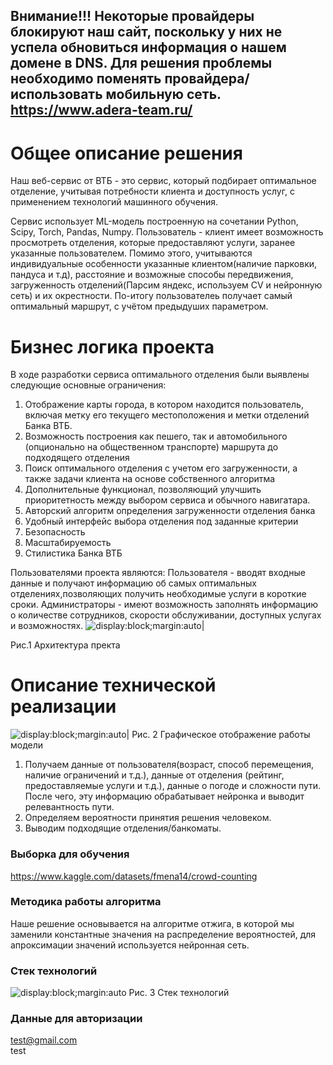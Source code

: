 ## Внимание!!! Некоторые провайдеры блокируют наш сайт, поскольку у них не успела обновиться информация о нашем домене в DNS. Для решения проблемы необходимо поменять провайдера/использовать мобильную сеть. https://www.adera-team.ru/

# Общее описание решения
Наш веб-сервис от ВТБ - это сервис, который подбирает 
оптимальное отделение, учитывая потребности клиента и доступность услуг, с применением технологий машинного обучения.


Сервис использует ML-модель построенную на сочетании Python, Scipy, Torch, Pandas, Numpy.
Пользователь - клиент имеет возможность просмотреть отделения, которые предоставляют услуги, заранее указанные пользователем. 
Помимо этого, учитываются индивидуальные особенности указанные клиентом(наличие парковки, пандуса и т.д), расстояние и возможные способы передвижения, 
загруженность отделений(Парсим яндекс, используем CV и нейронную сеть) и их окрестности.
По-итогу пользователеь получает самый оптимальный маршрут, с учётом предыдуших параметром.
# Бизнес логика проекта
В ходе разработки сервиса оптимального отделения были выявлены следующие основные ограничения:
1.  Отображение карты города, в котором находится 
пользователь, включая метку его текущего 
местоположения и метки отделений Банка ВТБ.
2. Возможность построения как пешего, так и 
автомобильного (опционально на общественном 
транспорте) маршрута до подходящего отделения
3. Поиск оптимального отделения с учетом его 
загруженности, а также задачи клиента на основе 
собственного алгоритма
4. Дополнительные функционал, позволяющий улучшить приоритетность между выбором сервиса и обычного навигатара.
5. Авторский алгоритм определения 
загруженности отделения банка
6. Удобный интерфейс выбора отделения 
под заданные критерии
7. Безопасность
8. Масштабируемость
9. Стилистика Банка ВТБ

Пользователями проекта являются:
Пользователя - вводят входные данные и получают информацию об самых оптимальных отделениях,позволяющих получить необходимые услуги в короткие сроки.
Администраторы - имеют возможность заполнять информацию о количестве сотрудников, скорости обслуживании, доступных услугах и возможностях.
![display:block;margin:auto|](https://cdn.discordapp.com/attachments/993888805708906496/1162988660237541416/MORETECH_5.0.drawio_2.png?ex=653df097&is=652b7b97&hm=3a32fc53414032e0801a7f71135942815bd183124966a945416c42c76e731e93&)

Рис.1 Архитектура пректа

# Описание технической реализации
![display:block;margin:auto|](https://cdn.discordapp.com/attachments/993888805708906496/1162989268751360041/MORETECHMODEL.drawio_4.png?ex=653df128&is=652b7c28&hm=05c57fd587c00a77675c9a4d4cd6e68aefb7ae967007eb6a62a3613959d93606&)
Рис. 2 Графическое отображение работы модели

1. Получаем данные от пользователя(возраст, способ перемещения, наличие ограничений и т.д.),   данные от отделения (рейтинг, предоставляемые услуги и т.д.), данные о погоде и сложности пути. После чего, эту информацию обрабатывает нейронка и выводит релевантность пути.
2. Определяем вероятности принятия решения человеком.
3. Выводим подходящие отделения/банкоматы.
### Выборка для обучения
https://www.kaggle.com/datasets/fmena14/crowd-counting
### Методика работы алгоритма
Наше решение основывается на алгоритме отжига, в которой мы заменили константные значения на распределение вероятностей, для апроксимации значений используется нейронная сеть.
### Стек технологий
![display:block;margin:auto](https://cdn.discordapp.com/attachments/993888805708906496/1162994964351942747/10_2.png?ex=653df676&is=652b8176&hm=85f12c3a107e875d4a9b931ebc67d9bbb76fc3798fd421e276af5078389f7edf&)
Рис. 3 Стек технологий

### Данные для авторизации
test@gmail.com <br> test

